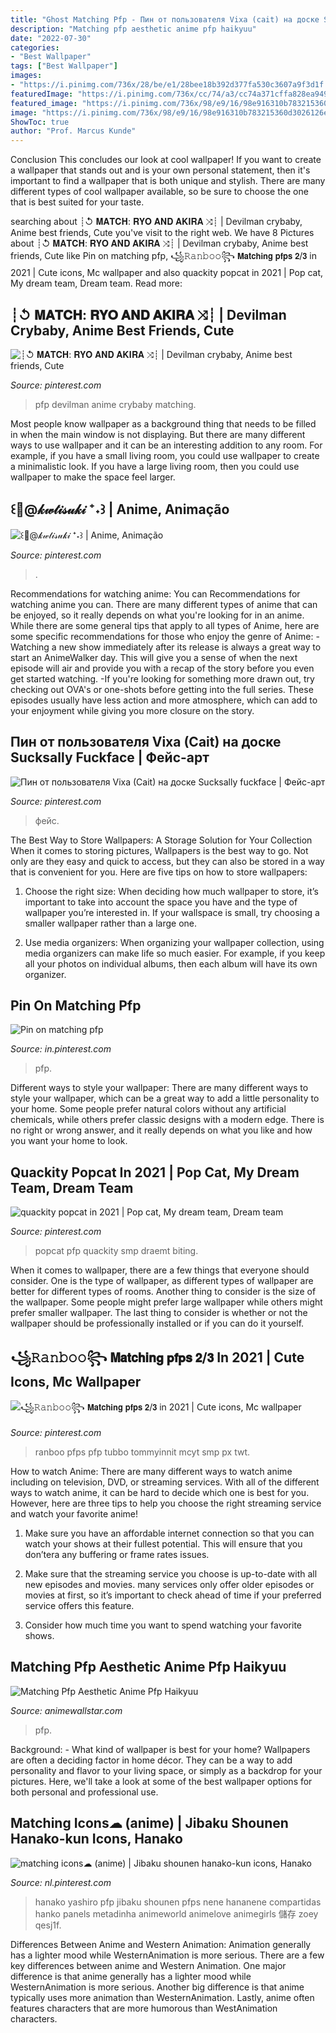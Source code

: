 ```yaml
---
title: "Ghost Matching Pfp - Пин от пользователя Vixa (cait) на доске Sucksally Fuckface"
description: "Matching pfp aesthetic anime pfp haikyuu"
date: "2022-07-30"
categories:
- "Best Wallpaper"
tags: ["Best Wallpaper"]
images:
- "https://i.pinimg.com/736x/28/be/e1/28bee18b392d377fa530c3607a9f3d1f.jpg"
featuredImage: "https://i.pinimg.com/736x/cc/74/a3/cc74a371cffa828ea949ef67b5cb65e0.jpg"
featured_image: "https://i.pinimg.com/736x/98/e9/16/98e916310b783215360d3026126e5452.jpg"
image: "https://i.pinimg.com/736x/98/e9/16/98e916310b783215360d3026126e5452.jpg"
ShowToc: true
author: "Prof. Marcus Kunde"
---
```



Conclusion
This concludes our look at cool wallpaper! If you want to create a wallpaper that stands out and is your own personal statement, then it's important to find a wallpaper that is both unique and stylish. There are many different types of cool wallpaper available, so be sure to choose the one that is best suited for your taste.

	

		
searching about ┊↺ 𝐌𝐀𝐓𝐂𝐇: 𝐑𝐘𝐎 𝐀𝐍𝐃 𝐀𝐊𝐈𝐑𝐀 ⤨┊ | Devilman crybaby, Anime best friends, Cute you've visit to the right web. We have 8 Pictures about ┊↺ 𝐌𝐀𝐓𝐂𝐇: 𝐑𝐘𝐎 𝐀𝐍𝐃 𝐀𝐊𝐈𝐑𝐀 ⤨┊ | Devilman crybaby, Anime best friends, Cute like Pin on matching pfp, ꧁𝚁𝚊𝚗𝚋𝚘𝚘꧂ 𝗠𝗮𝘁𝗰𝗵𝗶𝗻𝗴 𝗽𝗳𝗽𝘀 𝟮/𝟯 in 2021 | Cute icons, Mc wallpaper and also quackity popcat in 2021 | Pop cat, My dream team, Dream team. Read more:
		
    
## ┊↺ 𝐌𝐀𝐓𝐂𝐇: 𝐑𝐘𝐎 𝐀𝐍𝐃 𝐀𝐊𝐈𝐑𝐀 ⤨┊ | Devilman Crybaby, Anime Best Friends, Cute

<img loading=lazy src="https://i.pinimg.com/736x/cc/74/a3/cc74a371cffa828ea949ef67b5cb65e0.jpg" onerror="this.onerror=null;this.src='https://tse2.mm.bing.net/th?id=OIP.NQUAUo2v3l4bo4xRlcEn3wHaHa&amp;pid=15.1';" alt="┊↺ 𝐌𝐀𝐓𝐂𝐇: 𝐑𝐘𝐎 𝐀𝐍𝐃 𝐀𝐊𝐈𝐑𝐀 ⤨┊ | Devilman crybaby, Anime best friends, Cute">

_Source: pinterest.com_

>pfp devilman anime crybaby matching. 

	

Most people know wallpaper as a background thing that needs to be filled in when the main window is not displaying. But there are many different ways to use wallpaper and it can be an interesting addition to any room. For example, if you have a small living room, you could use wallpaper to create a minimalistic look. If you have a large living room, then you could use wallpaper to make the space feel larger.

    
## ꒰💌@𝓀𝓌𝓉𝒾𝓈𝓊𝓀𝒾 ⁺˖꒱ | Anime, Animação

<img loading=lazy src="https://i.pinimg.com/736x/28/be/e1/28bee18b392d377fa530c3607a9f3d1f.jpg" onerror="this.onerror=null;this.src='https://tse2.mm.bing.net/th?id=OIP.Fe-m-0OnA45LIPc83fAp2wHaHa&amp;pid=15.1';" alt="꒰💌@𝓀𝓌𝓉𝒾𝓈𝓊𝓀𝒾 ⁺˖꒱ | Anime, Animação">

_Source: pinterest.com_

>. 

	

Recommendations for watching anime: You can
Recommendations for watching anime you can. There are many different types of anime that can be enjoyed, so it really depends on what you're looking for in an anime. While there are some general tips that apply to all types of Anime, here are some specific recommendations for those who enjoy the genre of Anime: 
-Watching a new show immediately after its release is always a great way to start an AnimeWalker day. This will give you a sense of when the next episode will air and provide you with a recap of the story before you even get started watching. 
-If you're looking for something more drawn out, try checking out OVA's or one-shots before getting into the full series. These episodes usually have less action and more atmosphere, which can add to your enjoyment while giving you more closure on the story.

    
## Пин от пользователя Vixa (Cait) на доске Sucksally Fuckface | Фейс-арт

<img loading=lazy src="https://i.pinimg.com/736x/7f/47/11/7f4711813040120d0b6bee7ea10de67d.jpg" onerror="this.onerror=null;this.src='https://tse2.mm.bing.net/th?id=OIP.pPDuSEKy85OyMFCkYYrb4AHaJD&amp;pid=15.1';" alt="Пин от пользователя Vixa (Cait) на доске Sucksally fuckface | Фейс-арт">

_Source: pinterest.com_

>фейс. 

	

The Best Way to Store Wallpapers: A Storage Solution for Your Collection
When it comes to storing pictures, Wallpapers is the best way to go. Not only are they easy and quick to access, but they can also be stored in a way that is convenient for you. Here are five tips on how to store wallpapers:
1) Choose the right size: When deciding how much wallpaper to store, it’s important to take into account the space you have and the type of wallpaper you’re interested in. If your wallspace is small, try choosing a smaller wallpaper rather than a large one.

2) Use media organizers: When organizing your wallpaper collection, using media organizers can make life so much easier. For example, if you keep all your photos on individual albums, then each album will have its own organizer.

    
## Pin On Matching Pfp

<img loading=lazy src="https://i.pinimg.com/736x/10/96/c3/1096c3f73c1d7c2109d37ea48a0bc3e4.jpg" onerror="this.onerror=null;this.src='https://tse4.mm.bing.net/th?id=OIP.RYbHNN9qPU_ACFfLHGHAcwHaHa&amp;pid=15.1';" alt="Pin on matching pfp">

_Source: in.pinterest.com_

>pfp. 

	

Different ways to style your wallpaper:
There are many different ways to style your wallpaper, which can be a great way to add a little personality to your home. Some people prefer natural colors without any artificial chemicals, while others prefer classic designs with a modern edge. There is no right or wrong answer, and it really depends on what you like and how you want your home to look.

    
## Quackity Popcat In 2021 | Pop Cat, My Dream Team, Dream Team

<img loading=lazy src="https://i.pinimg.com/736x/e1/59/bb/e159bb6956e5b11a32ea2ad1a236d468.jpg" onerror="this.onerror=null;this.src='https://tse2.mm.bing.net/th?id=OIP.LLlHrVPATMFnRkwpKa-QIAHaHP&amp;pid=15.1';" alt="quackity popcat in 2021 | Pop cat, My dream team, Dream team">

_Source: pinterest.com_

>popcat pfp quackity smp draemt biting. 

	

When it comes to wallpaper, there are a few things that everyone should consider. One is the type of wallpaper, as different types of wallpaper are better for different types of rooms. Another thing to consider is the size of the wallpaper. Some people might prefer large wallpaper while others might prefer smaller wallpaper. The last thing to consider is whether or not the wallpaper should be professionally installed or if you can do it yourself.

    
## ꧁𝚁𝚊𝚗𝚋𝚘𝚘꧂ 𝗠𝗮𝘁𝗰𝗵𝗶𝗻𝗴 𝗽𝗳𝗽𝘀 𝟮/𝟯 In 2021 | Cute Icons, Mc Wallpaper

<img loading=lazy src="https://i.pinimg.com/736x/84/77/99/847799bb72004f22153a680e100a4146.jpg" onerror="this.onerror=null;this.src='https://tse1.mm.bing.net/th?id=OIP.viv18Hcdd8u6rrPK7cXjXgHaHo&amp;pid=15.1';" alt="꧁𝚁𝚊𝚗𝚋𝚘𝚘꧂ 𝗠𝗮𝘁𝗰𝗵𝗶𝗻𝗴 𝗽𝗳𝗽𝘀 𝟮/𝟯 in 2021 | Cute icons, Mc wallpaper">

_Source: pinterest.com_

>ranboo pfps pfp tubbo tommyinnit mcyt smp px twt. 

	

How to watch Anime: There are many different ways to watch anime including on television, DVD, or streaming services.
With all of the different ways to watch anime, it can be hard to decide which one is best for you. However, here are three tips to help you choose the right streaming service and watch your favorite anime!
1. Make sure you have an affordable internet connection so that you can watch your shows at their fullest potential. This will ensure that you don’tera any buffering or frame rates issues.

2. Make sure that the streaming service you choose is up-to-date with all new episodes and movies. many services only offer older episodes or movies at first, so it’s important to check ahead of time if your preferred service offers this feature.

3. Consider how much time you want to spend watching your favorite shows.

    
## Matching Pfp Aesthetic Anime Pfp Haikyuu

<img loading=lazy src="https://i.pinimg.com/originals/30/e7/d6/30e7d64a26be753904e40810a2bcafa3.jpg" onerror="this.onerror=null;this.src='https://tse4.mm.bing.net/th?id=OIP.gG44TVFedBnaXOS5xSGXXAHaHa&amp;pid=15.1';" alt="Matching Pfp Aesthetic Anime Pfp Haikyuu">

_Source: animewallstar.com_

>pfp. 

	

Background: - What kind of wallpaper is best for your home?
Wallpapers are often a deciding factor in home décor. They can be a way to add personality and flavor to your living space, or simply as a backdrop for your pictures. Here, we'll take a look at some of the best wallpaper options for both personal and professional use.

    
## Matching Icons☁ (anime) | Jibaku Shounen Hanako-kun Icons, Hanako

<img loading=lazy src="https://i.pinimg.com/736x/98/e9/16/98e916310b783215360d3026126e5452.jpg" onerror="this.onerror=null;this.src='https://tse1.mm.bing.net/th?id=OIP.63Hv91q-AYzuk4DDje4iSgHaHa&amp;pid=15.1';" alt="matching icons☁ (anime) | Jibaku shounen hanako-kun icons, Hanako">

_Source: nl.pinterest.com_

>hanako yashiro pfp jibaku shounen pfps nene hananene compartidas hanko panels metadinha animeworld animelove animegirls 儲存 zoey qesj1f. 

	

Differences Between Anime and Western Animation: Animation generally has a lighter mood while WesternAnimation is more serious.
There are a few key differences between anime and Western Animation. One major difference is that anime generally has a lighter mood while WesternAnimation is more serious. Another big difference is that anime typically uses more animation than WesternAnimation. Lastly, anime often features characters that are more humorous than WestAnimation characters.

